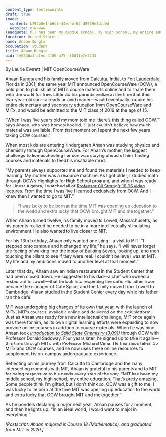 ```yaml
---
content_type: testimonials
draft: true
image:
  content: b294b0e1-b6d3-44ee-bf62-d8039e4dbded
  website: ocw-www
leadquote: MIT has been my middle school, my high school, my entire education.
location: United States
name: Ahaan Rungta
occupation: Student
title: Ahaan Rungta
uid: fe6336a3-afec-4f86-a75f-f0d11e7e5743
---
```

By Laurie Everett | MIT OpenCourseWare

Ahaan Rungta and his family moved from Calcutta, India, to Fort Lauderdale, Florida in 2001, the same year MIT announced OpenCourseWare (OCW), a bold plan to publish all of MIT’s course materials online and to share them with the world for free. Little did his parents realize at the time that their two-year-old son—already an avid reader—would eventually acquire his entire elementary and secondary education from OpenCourseWare and MITx, and would be admitted to the MIT class of 2019 at the age of 15.

“When I was five years old my mom told me ‘there’s this thing called OCW,’” says Ahaan, who was homeschooled. “I just couldn’t believe how much material was available. From that moment on I spent the next few years taking OCW courses.”

When most kids are entering kindergarten Ahaan was studying physics and chemistry through OpenCourseWare. For Ahaan’s mother, the biggest challenge to homeschooling her son was staying ahead of him, finding courses and materials to feed his insatiable mind.

“My parents always supported me and found the materials I needed to keep learning. My mother was a resource machine. As I got older, I studied math through OCW’s Highlights for High School program, and when I was ready for Linear Algebra, I watched all of [Professor Gil Strang’s 18.06 video lectures](https://ocwnext.odl.mit.edu/courses/18-06sc-linear-algebra-fall-2011/). From the time I was five I learned exclusively from OCW. And I knew then I wanted to go to MIT.”

> “I was lucky to be born at the time MIT was opening up education to the world and extra lucky that OCW brought MIT and me together."

When Ahaan turned twelve, his family moved to Lowell, Massachusetts, as his parents realized he needed to be in a more intellectually stimulating environment. He also wanted to live closer to MIT.

For his 13th birthday, Ahaan only wanted one thing—a visit to MIT. “I stepped onto campus and it changed my life,” he says. “I will never forget the feeling of walking into the lobby of Building Seven, looking up, and then touching the pillars to see if they were real. I couldn’t believe I was at MIT. My life and my ambitions moved to another level at that moment.”

Later that day, Ahaan saw an Indian restaurant in the Student Center that had been closed down. He suggested to his dad—a chef who owned a restaurant in Lowell—that he look into reopening the café. His father soon became the manager of Café Spice, and the family moved from Lowell to Cambridge. Ahaan studied in the Student Center every day while his father ran the café.

MIT was undergoing big changes of its own that year, with the launch of MITx, MIT’s courses, available online and delivered on the edX platform. Just as Ahaan was ready for a new intellectual challenge, MIT once again was there for him, as its own digital learning efforts were expanding to now provide online courses in addition to course materials. When he was nine, Ahaan took [*Introduction to Solid State Chemistry (3.091)*](https://ocwnext.odl.mit.edu/courses/3-091sc-introduction-to-solid-state-chemistry-fall-2010/) through OCW with Professor Donald Sadoway. Four years later, he signed up to take it again— this time through MITx with Professor Michael Cima. He has since taken 55 MITx and OCW courses, and he now uses these online resources to supplement his on-campus undergraduate experience.

Reflecting on his journey from Calcutta to Cambridge and the many intersecting moments with MIT, Ahaan is grateful to his parents and to MIT for being responsive to his needs every step of the way. “MIT has been my middle school, my high school, my entire education. That’s pretty amazing. Some people think I’m gifted, but I don’t think so. OCW was a gift to me. I was lucky to be born at the time MIT was opening up education to the world and extra lucky that OCW brought MIT and me together.”

As he ponders declaring a major next year, Ahaan pauses for a moment, and then he lights up. “In an ideal world, I would want to major in everything.”

*\[Postscript: Ahaan majored in Course 18 (Mathematics), and graduated from MIT in 2020.\]*